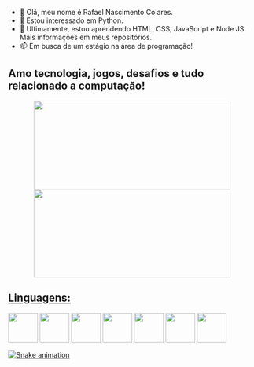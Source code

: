- 👋 Olá, meu nome é Rafael Nascimento Colares.
- 👀 Estou interessado em Python.
- 🌱 Ultimamente, estou aprendendo HTML, CSS, JavaScript e Node JS. Mais informações em meus repositórios.
- 📫 Em busca de um estágio na área de programação!

## Amo tecnologia, jogos, desafios e tudo relacionado a computação!

<div align="center">
  <a href="https://github.com/RafaelNCST"/>
  <img height="180em" width="400" src="https://github-readme-stats.vercel.app/api?username=RafaelNCST&show_icons=true&theme=dark&include_all_commits=true&border_radius=3"/>
  <img height="180em" width="400" src="https://github-readme-stats.vercel.app/api/top-langs/?username=RafaelNCST&layout=compact&langs_count=16&theme=dark&border_radius=3"/>
</div>

## Linguagens:

<img src="https://cdn.jsdelivr.net/gh/devicons/devicon/icons/python/python-original-wordmark.svg" width="60" height="60"/>
<img src="https://cdn.jsdelivr.net/gh/devicons/devicon/icons/javascript/javascript-original.svg" width="60" height="60"/>
<img src="https://cdn.jsdelivr.net/gh/devicons/devicon/icons/react/react-original-wordmark.svg" width="60" height="60"/>
<img src="https://cdn.jsdelivr.net/gh/devicons/devicon/icons/css3/css3-original-wordmark.svg" width="60" height="60"/>
<img src="https://cdn.jsdelivr.net/gh/devicons/devicon/icons/html5/html5-original-wordmark.svg" width="60" height="60"/>
<img src="https://cdn.jsdelivr.net/gh/devicons/devicon/icons/nodejs/nodejs-original.svg" width="60" height="60"/>
<img src="https://cdn.jsdelivr.net/gh/devicons/devicon/icons/git/git-original.svg" width="60" height="60"/>


![Snake animation](https://github.com/RafaelNCST/seu-usuário-aqui/blob/output/github-contribution-grid-snake.svg)
          
          
          
          
          
          
          
          

          

